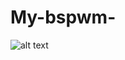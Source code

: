 # My-bspwm-











![alt text](https://preview.redd.it/7bi40tkklpi61.png?width=1366&format=png&auto=webp&s=3bf9112d36e3a2d8279bd89e2932b0647f9bcc9b)
